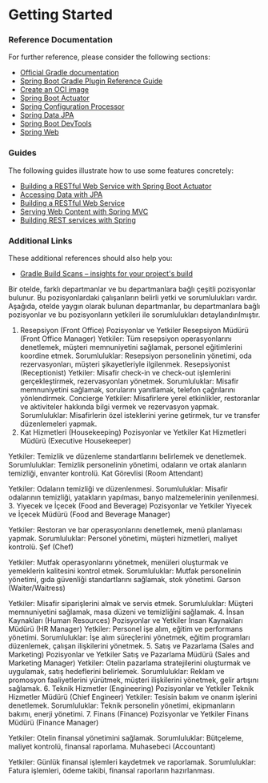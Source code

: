 # Getting Started

### Reference Documentation
For further reference, please consider the following sections:

* [Official Gradle documentation](https://docs.gradle.org)
* [Spring Boot Gradle Plugin Reference Guide](https://docs.spring.io/spring-boot/docs/3.2.5/gradle-plugin/reference/html/)
* [Create an OCI image](https://docs.spring.io/spring-boot/docs/3.2.5/gradle-plugin/reference/html/#build-image)
* [Spring Boot Actuator](https://docs.spring.io/spring-boot/docs/3.2.5/reference/htmlsingle/index.html#actuator)
* [Spring Configuration Processor](https://docs.spring.io/spring-boot/docs/3.2.5/reference/htmlsingle/index.html#appendix.configuration-metadata.annotation-processor)
* [Spring Data JPA](https://docs.spring.io/spring-boot/docs/3.2.5/reference/htmlsingle/index.html#data.sql.jpa-and-spring-data)
* [Spring Boot DevTools](https://docs.spring.io/spring-boot/docs/3.2.5/reference/htmlsingle/index.html#using.devtools)
* [Spring Web](https://docs.spring.io/spring-boot/docs/3.2.5/reference/htmlsingle/index.html#web)

### Guides
The following guides illustrate how to use some features concretely:

* [Building a RESTful Web Service with Spring Boot Actuator](https://spring.io/guides/gs/actuator-service/)
* [Accessing Data with JPA](https://spring.io/guides/gs/accessing-data-jpa/)
* [Building a RESTful Web Service](https://spring.io/guides/gs/rest-service/)
* [Serving Web Content with Spring MVC](https://spring.io/guides/gs/serving-web-content/)
* [Building REST services with Spring](https://spring.io/guides/tutorials/rest/)

### Additional Links
These additional references should also help you:

* [Gradle Build Scans – insights for your project's build](https://scans.gradle.com#gradle)



Bir otelde, farklı departmanlar ve bu departmanlara bağlı çeşitli pozisyonlar bulunur. Bu pozisyonlardaki çalışanların belirli yetki ve sorumlulukları vardır. Aşağıda, otelde yaygın olarak bulunan departmanlar, bu departmanlara bağlı pozisyonlar ve bu pozisyonların yetkileri ile sorumlulukları detaylandırılmıştır.

1. Resepsiyon (Front Office)
   Pozisyonlar ve Yetkiler
   Resepsiyon Müdürü (Front Office Manager)
   Yetkiler: Tüm resepsiyon operasyonlarını denetlemek, müşteri memnuniyetini sağlamak, personel eğitimlerini koordine etmek.
   Sorumluluklar: Resepsiyon personelinin yönetimi, oda rezervasyonları, müşteri şikayetleriyle ilgilenmek.
   Resepsiyonist (Receptionist)
   Yetkiler: Misafir check-in ve check-out işlemlerini gerçekleştirmek, rezervasyonları yönetmek.
   Sorumluluklar: Misafir memnuniyetini sağlamak, sorularını yanıtlamak, telefon çağrılarını yönlendirmek.
   Concierge
   Yetkiler: Misafirlere yerel etkinlikler, restoranlar ve aktiviteler hakkında bilgi vermek ve rezervasyon yapmak.
   Sorumluluklar: Misafirlerin özel isteklerini yerine getirmek, tur ve transfer düzenlemeleri yapmak.
2. Kat Hizmetleri (Housekeeping)
   Pozisyonlar ve Yetkiler
   Kat Hizmetleri Müdürü (Executive Housekeeper)

Yetkiler: Temizlik ve düzenleme standartlarını belirlemek ve denetlemek.
Sorumluluklar: Temizlik personelinin yönetimi, odaların ve ortak alanların temizliği, envanter kontrolü.
Kat Görevlisi (Room Attendant)

Yetkiler: Odaların temizliği ve düzenlenmesi.
Sorumluluklar: Misafir odalarının temizliği, yatakların yapılması, banyo malzemelerinin yenilenmesi.
3. Yiyecek ve İçecek (Food and Beverage)
   Pozisyonlar ve Yetkiler
   Yiyecek ve İçecek Müdürü (Food and Beverage Manager)

Yetkiler: Restoran ve bar operasyonlarını denetlemek, menü planlaması yapmak.
Sorumluluklar: Personel yönetimi, müşteri hizmetleri, maliyet kontrolü.
Şef (Chef)

Yetkiler: Mutfak operasyonlarını yönetmek, menüleri oluşturmak ve yemeklerin kalitesini kontrol etmek.
Sorumluluklar: Mutfak personelinin yönetimi, gıda güvenliği standartlarını sağlamak, stok yönetimi.
Garson (Waiter/Waitress)

Yetkiler: Misafir siparişlerini almak ve servis etmek.
Sorumluluklar: Müşteri memnuniyetini sağlamak, masa düzeni ve temizliğini sağlamak.
4. İnsan Kaynakları (Human Resources)
   Pozisyonlar ve Yetkiler
   İnsan Kaynakları Müdürü (HR Manager)
   Yetkiler: Personel işe alım, eğitim ve performans yönetimi.
   Sorumluluklar: İşe alım süreçlerini yönetmek, eğitim programları düzenlemek, çalışan ilişkilerini yönetmek.
5. Satış ve Pazarlama (Sales and Marketing)
   Pozisyonlar ve Yetkiler
   Satış ve Pazarlama Müdürü (Sales and Marketing Manager)
   Yetkiler: Otelin pazarlama stratejilerini oluşturmak ve uygulamak, satış hedeflerini belirlemek.
   Sorumluluklar: Reklam ve promosyon faaliyetlerini yürütmek, müşteri ilişkilerini yönetmek, gelir artışını sağlamak.
6. Teknik Hizmetler (Engineering)
   Pozisyonlar ve Yetkiler
   Teknik Hizmetler Müdürü (Chief Engineer)
   Yetkiler: Tesisin bakım ve onarım işlerini denetlemek.
   Sorumluluklar: Teknik personelin yönetimi, ekipmanların bakımı, enerji yönetimi.
7. Finans (Finance)
   Pozisyonlar ve Yetkiler
   Finans Müdürü (Finance Manager)

Yetkiler: Otelin finansal yönetimini sağlamak.
Sorumluluklar: Bütçeleme, maliyet kontrolü, finansal raporlama.
Muhasebeci (Accountant)

Yetkiler: Günlük finansal işlemleri kaydetmek ve raporlamak.
Sorumluluklar: Fatura işlemleri, ödeme takibi, finansal raporların hazırlanması.